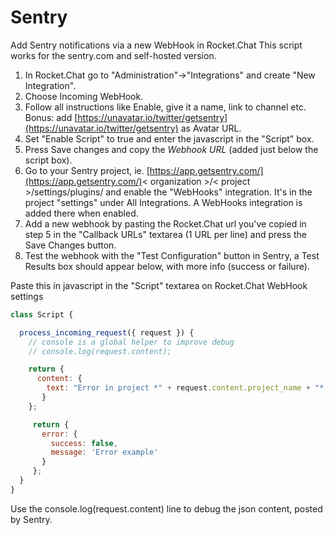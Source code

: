 # Sentry

Add Sentry notifications via a new WebHook in Rocket.Chat This script works for the sentry.com and self-hosted version.

1. In Rocket.Chat go to "Administration"->"Integrations" and create "New Integration".
2. Choose Incoming WebHook.
3. Follow all instructions like Enable, give it a name, link to channel etc. Bonus: add [https://unavatar.io/twitter/getsentry](https://unavatar.io/twitter/getsentry) as Avatar URL.
4. Set "Enable Script" to true and enter the javascript in the "Script" box.
5. Press Save changes and copy the _Webhook URL_ (added just below the script box).
6. Go to your Sentry project, ie. [https://app.getsentry.com/](https://app.getsentry.com/)< organization >/< project >/settings/plugins/ and enable the "WebHooks" integration. It's in the project "settings" under All Integrations. A WebHooks integration is added there when enabled.
7. Add a new webhook by pasting the Rocket.Chat url you've copied in step 5 in the "Callback URLs" textarea (1 URL per line) and press the Save Changes button.
8. Test the webhook with the "Test Configuration" button in Sentry, a Test Results box should appear below, with more info (success or failure).

Paste this in javascript in the "Script" textarea on Rocket.Chat WebHook settings

```javascript
class Script {

  process_incoming_request({ request }) {
    // console is a global helper to improve debug
    // console.log(request.content);

    return {
      content: {
        text: "Error in project *" + request.content.project_name + "* (" + request.content.project + ").\n*Message:* "+ request.content.message+"\n*Culprit:* " + request.content.culprit +".\n*Check url:* " + request.content.url,
       }
    };

     return {
       error: {
         success: false,
         message: 'Error example'
       }
     };
  }
}
```

Use the console.log(request.content) line to debug the json content, posted by Sentry.
